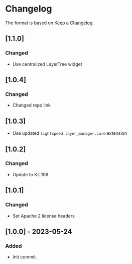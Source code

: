 # Changelog
The format is based on [Keep a Changelog](https://keepachangelog.com/en/1.0.0/).

## [1.1.0]
### Changed
- Use centralized LayerTree widget

## [1.0.4]
### Changed
- Changed repo link

## [1.0.3]
- Use updated `lightspeed.layer_manager.core` extension

## [1.0.2]
### Changed
- Update to Kit 106

## [1.0.1]
### Changed
- Set Apache 2 license headers

## [1.0.0] - 2023-05-24
### Added
- Init commit.
